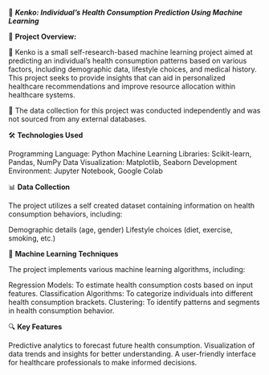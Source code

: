 🏥    ***Kenko: Individual’s Health Consumption Prediction Using Machine Learning***

📖 **Project Overview:**

🎯 Kenko is a small self-research-based machine learning project aimed at predicting an individual’s health consumption patterns based on various factors, including demographic data, lifestyle choices, and medical history. This project seeks to provide insights that can aid in personalized healthcare recommendations and improve resource allocation within healthcare systems.

🎯 The data collection for this project was conducted independently and was not sourced from any external databases.

🛠️ **Technologies Used**

Programming Language: Python
Machine Learning Libraries: Scikit-learn, Pandas, NumPy
Data Visualization: Matplotlib, Seaborn
Development Environment: Jupyter Notebook, Google Colab

📊 **Data Collection**

The project utilizes a self created dataset containing information on health consumption behaviors, including:

Demographic details (age, gender)
Lifestyle choices (diet, exercise, smoking, etc.)
 
🧠 **Machine Learning Techniques**

The project implements various machine learning algorithms, including:

Regression Models: To estimate health consumption costs based on input features.
Classification Algorithms: To categorize individuals into different health consumption brackets.
Clustering: To identify patterns and segments in health consumption behavior.

🔍 **Key Features**

Predictive analytics to forecast future health consumption.
Visualization of data trends and insights for better understanding.
A user-friendly interface for healthcare professionals to make informed decisions.
 
